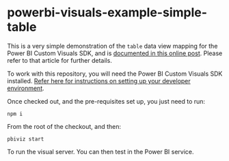 # powerbi-visuals-example-simple-table

This is a very simple demonstration of the `table` data view mapping for the Power BI Custom Visuals SDK, and is [documented in this online post](https://www.coacervo.co/examples/table-dv-simple). Please refer to that article for further details.

To work with this repository, you will need the Power BI Custom Visuals SDK installed. [Refer here for instructions on setting up your developer environment](https://docs.microsoft.com/en-us/power-bi/developer/custom-visual-develop-tutorial#setting-up-the-developer-environment).

Once checked out, and the pre-requisites set up, you just need to run:

```
npm i
```

From the root of the checkout, and then:

```
pbiviz start
```

To run the visual server. You can then test in the Power BI service.
